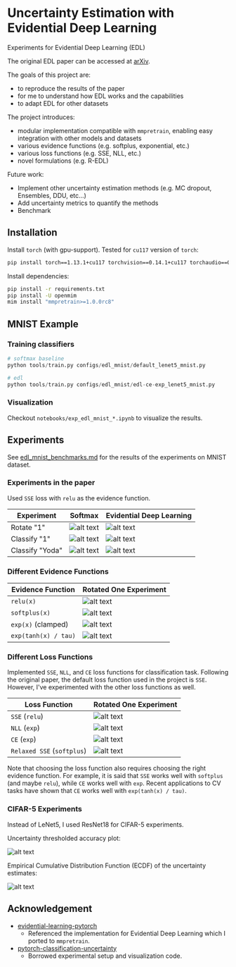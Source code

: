 # Uncertainty Estimation with Evidential Deep Learning

Experiments for Evidential Deep Learning (EDL)

The original EDL paper can be accessed at [arXiv](http://arxiv.org/abs/1806.01768).

The goals of this project are:
- to reproduce the results of the paper
- for me to understand how EDL works and the capabilities
- to adapt EDL for other datasets

The project introduces:
- modular implementation compatible with `mmpretrain`, enabling easy integration with other models and datasets
- various evidence functions (e.g. softplus, exponential, etc.)
- various loss functions (e.g. SSE, NLL, etc.)
- novel formulations (e.g. R-EDL)

Future work:
- Implement other uncertainty estimation methods (e.g. MC dropout, Ensembles, DDU, etc...)
- Add uncertainty metrics to quantify the methods
- Benchmark

## Installation

Install `torch` (with gpu-support).
Tested for `cu117` version of `torch`:
```bash
pip install torch==1.13.1+cu117 torchvision==0.14.1+cu117 torchaudio==0.13.1 --extra-index-url https://download.pytorch.org/whl/cu117
```

Install dependencies:
```bash
pip install -r requirements.txt
pip install -U openmim
mim install "mmpretrain>=1.0.0rc8"
```

## MNIST Example

### Training classifiers

```python
# softmax baseline
python tools/train.py configs/edl_mnist/default_lenet5_mnist.py

# edl
python tools/train.py configs/edl_mnist/edl-ce-exp_lenet5_mnist.py
```

### Visualization

Checkout `notebooks/exp_edl_mnist_*.ipynb` to visualize the results.


## Experiments

See [edl_mnist_benchmarks.md](.readme/edl_mnist_benchmarks.md) for the results of the experiments on MNIST dataset.

### Experiments in the paper

Used `SSE` loss with `relu` as the evidence function.

| Experiment | Softmax  | Evidential Deep Learning |
| ---------- | -------- | -------- |
| Rotate "1" | ![alt text](assets/rotate_1_deterministic.png) | ![alt text](assets/rotate_1_edl-sse-relu.png) |
| Classify "1" | ![alt text](assets/classify_1_deterministic.png) | ![alt text](assets/classify_1_edl-sse-relu.png) |
| Classify "Yoda" | ![alt text](assets/classify_yoda_deterministic.png) | ![alt text](assets/classify_yoda_edl-sse-relu.png) |


### Different Evidence Functions

| Evidence Function | Rotated One Experiment |
| ----------------- | ---------------------- |
| `relu(x)`         | ![alt text](assets/rotate_1_edl-sse-relu.png) |
| `softplus(x)`     | ![alt text](assets/rotate_1_edl-sse-softplus.png) |
| `exp(x)` (clamped) | ![alt text](assets/rotate_1_edl-sse-exp.png) |
| `exp(tanh(x) / tau)` | ![alt text](assets/rotate_1_edl-sse-etanh.png) |

### Different Loss Functions

Implemented `SSE`, `NLL`, and `CE` loss functions for classification task.
Following the original paper, the default loss function used in the project is `SSE`.
However, I've experimented with the other loss functions as well.

| Loss Function | Rotated One Experiment |
| ---------- | -------- |
| `SSE` (`relu`) | ![alt text](assets/rotate_1_edl-sse-relu.png) |
| `NLL` (`exp`) | ![alt text](assets/rotate_1_edl-nll-exp.png) |
| `CE` (`exp`) | ![alt text](assets/rotate_1_edl-ce-exp.png) |
| `Relaxed SSE` (`softplus`) | ![alt text](assets/rotate_1_redl-sse-softplus.png) |

Note that choosing the loss function also requires choosing the right evidence function.
For example, it is said that `SSE` works well with `softplus` (and maybe `relu`), while `CE` works well with `exp`.
Recent applications to CV tasks have shown that `CE` works well with `exp(tanh(x) / tau)`.


### CIFAR-5 Experiments

Instead of LeNet5, I used ResNet18 for CIFAR-5 experiments.

Uncertainty thresholded accuracy plot:

![alt text](assets/uncertainty_accuracy_plot.png)

Empirical Cumulative Distribution Function (ECDF) of the uncertainty estimates:

![alt text](assets/ecdf.png)

## Acknowledgement

- [evidential-learning-pytorch](https://github.com/teddykoker/evidential-learning-pytorch)
  - Referenced the implementation for Evidential Deep Learning which I ported to `mmpretrain`.
- [pytorch-classification-uncertainty](https://github.com/dougbrion/pytorch-classification-uncertainty)
  - Borrowed experimental setup and visualization code.
